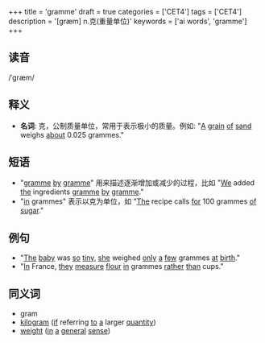 +++
title = 'gramme'
draft = true
categories = ['CET4']
tags = ['CET4']
description = '[græm] n.克(重量单位)'
keywords = ['ai words', 'gramme']
+++

## 读音
/ˈɡræm/

## 释义
- **名词**: 克，公制质量单位，常用于表示极小的质量。例如: "[A](/post/a/) [grain](/post/grain/) [of](/post/of/) [sand](/post/sand/) weighs [about](/post/about/) 0.025 grammes."

## 短语
- "[gramme](/post/gramme/) [by](/post/by/) [gramme](/post/gramme/)" 用来描述逐渐增加或减少的过程，比如 "[We](/post/we/) added [the](/post/the/) ingredients [gramme](/post/gramme/) [by](/post/by/) [gramme](/post/gramme/)."
- "[in](/post/in/) grammes" 表示以克为单位，如 "[The](/post/the/) recipe calls [for](/post/for/) 100 grammes [of](/post/of/) [sugar](/post/sugar/)."

## 例句
- "[The](/post/the/) [baby](/post/baby/) was [so](/post/so/) [tiny](/post/tiny/), [she](/post/she/) weighed [only](/post/only/) [a](/post/a/) [few](/post/few/) grammes [at](/post/at/) [birth](/post/birth/)."
- "[In](/post/in/) France, [they](/post/they/) [measure](/post/measure/) [flour](/post/flour/) [in](/post/in/) grammes [rather](/post/rather/) [than](/post/than/) cups."

## 同义词
- gram
- [kilogram](/post/kilogram/) ([if](/post/if/) referring [to](/post/to/) [a](/post/a/) larger [quantity](/post/quantity/))
- [weight](/post/weight/) ([in](/post/in/) [a](/post/a/) [general](/post/general/) [sense](/post/sense/))

